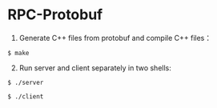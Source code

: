 # RPC-Protobuf

1. Generate C++ files from protobuf and compile C++ files：
```Shell
$ make
```
2. Run server and client separately in two shells:
```Shell
$ ./server
```
```Shell
$ ./client
```
